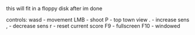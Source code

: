 this will fit in a floppy disk after im done


controls:
wasd - movement
LMB - shoot
P - top town view
. - increase sens
, - decrease sens
r - reset current score
F9 - fullscreen
F10 - windowed
